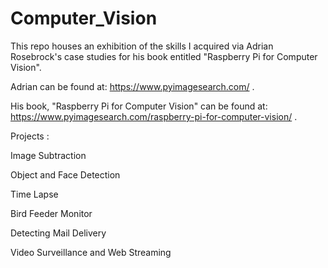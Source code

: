 # Computer_Vision

This repo houses an exhibition of the skills I acquired via Adrian Rosebrock's case studies for his book entitled "Raspberry Pi for Computer Vision".

Adrian can be found at: https://www.pyimagesearch.com/ .

His book, "Raspberry Pi for Computer Vision" can be found at: https://www.pyimagesearch.com/raspberry-pi-for-computer-vision/ .



Projects :

Image Subtraction

Object and Face Detection

Time Lapse

Bird Feeder Monitor

Detecting Mail Delivery

Video Surveillance and Web Streaming


